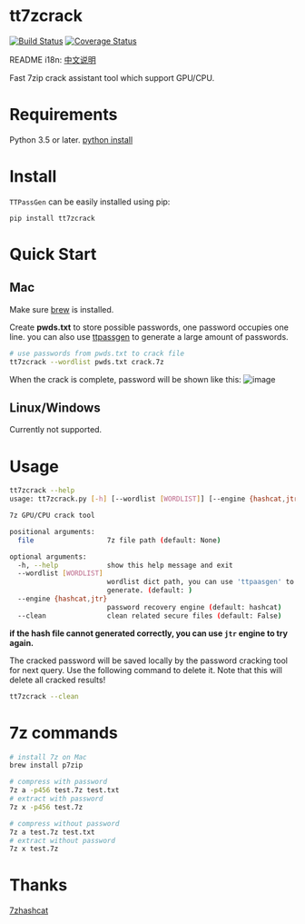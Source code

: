# tt7zcrack

[![Build Status](https://travis-ci.org/tp7309/tt7zcrack.svg?branch=master)](https://travis-ci.org/tp7309/tt7zcrack)
[![Coverage Status](https://coveralls.io/repos/github/tp7309/tt7zcrack/badge.svg?branch=master)](https://coveralls.io/github/tp7309/tt7zcrack?branch=master)

README i18n: [中文说明](https://github.com/tp7309/tt7zcrack/blob/master/README_zh_CN.md)

Fast 7zip crack assistant tool which support GPU/CPU.

# Requirements

Python 3.5 or later.
[python install](https://www.runoob.com/python3/python3-install.html)

# Install

`TTPassGen` can be easily installed using pip:

```
pip install tt7zcrack
```

# Quick Start

## Mac

Make sure [brew](https://brew.sh/index_zh-cn) is installed.

Create **pwds.txt** to store possible passwords, one password occupies one line. you can also use [ttpassgen](https://github.com/tp7309/TTPassGen) to generate a large amount of passwords.

```bash
# use passwords from pwds.txt to crack file
tt7zcrack --wordlist pwds.txt crack.7z
```

When the crack is complete, password will be shown like this:
![image](https://github.com/tp7309/tt7zcrack/blob/master/asserts/result.png)

## Linux/Windows

Currently not supported.

# Usage

```bash
tt7zcrack --help
usage: tt7zcrack.py [-h] [--wordlist [WORDLIST]] [--engine {hashcat,jtr}] [--clean] [file]

7z GPU/CPU crack tool

positional arguments:
  file                  7z file path (default: None)

optional arguments:
  -h, --help            show this help message and exit
  --wordlist [WORDLIST]
                        wordlist dict path, you can use 'ttpaasgen' to
                        generate. (default: )
  --engine {hashcat,jtr}
                        password recovery engine (default: hashcat)
  --clean               clean related secure files (default: False)
```

**if the hash file cannot generated correctly, you can use `jtr` engine to try again.**

The cracked password will be saved locally by the password cracking tool for next query. Use the following command to delete it. Note that this will delete all cracked results!

```bash
tt7zcrack --clean
```

# 7z commands

```bash
# install 7z on Mac
brew install p7zip

# compress with password
7z a -p456 test.7z test.txt
# extract with password
7z x -p456 test.7z

# compress without password
7z a test.7z test.txt
# extract without password
7z x test.7z
```

# Thanks

[7zhashcat](https://github.com/philsmd/7z2hashcat)
